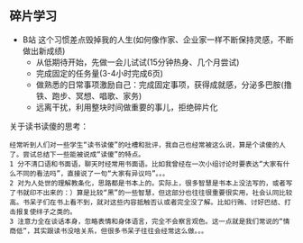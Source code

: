 ## 碎片学习
+ B站 这个习惯差点毁掉我的人生(如何像作家、企业家一样不断保持灵感，不断做出新成绩)
	+ 从低期待开始，先做一会儿试试(15分钟热身、几个月尝试)
	+ 完成固定的任务量(3-4小时完成6页)
	+ 做熟悉的日常事项激励自己：完成固定事项，获得成就感，分泌多巴胺(撸铁、跑步、冥想、唱歌、家务)
	+ 远离干扰，利用整块时间做重要的事儿，拒绝碎片化

关于读书读傻的思考：
	
	经常听到人们对一些学生“读书读傻”的吐槽和批评，我自己也经常被这么说，算是个读傻的人了。尝试总结下一些能被说成“读傻”的特点。
	1 分不清口语和书面语，聊天时经常用书面语。比如我曾经在一次小组讨论时要表达“大家有什么不同的看法吗”，直接说了一句“大家有异议吗”。。。
	2 对为人处世的理解教条化，思路都是书本上的。实际上，很多智慧是书本上没法写的，或者写了书就印不出来的：）算是比较“黑”的一些智慧，但这部分也往往很重要很实用，社会认同比较高。书呆子们在书上看不到，就对这些内容抵触否认或者完全没了解。比如行贿、讨好巴结、打击报复使绊子之类的。
	3 注意力全在谈话本身，忽略表情和身体语言，完全不会察言观色。这一点就是我们常说的“情商低”，其实跟读书没啥关系，但很多书呆子往往会经常这么做。。。